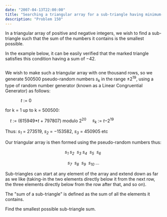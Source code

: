 ```yaml
---
date: "2007-04-13T22:00:00"
title: "Searching a triangular array for a sub-triangle having minimum-sum"
description: "Problem 150"
---
```


<p>In a triangular array of positive and negative integers, we wish to find a sub-triangle such that the sum of the numbers it contains is the smallest possible.</p>
<p>In the example below, it can be easily verified that the marked triangle satisfies this condition having a sum of −42.</p>
<div style="text-align:center;">
<img alt="" class="dark_img" src="/images/p150.gif"/></div>
<p>We wish to make such a triangular array with one thousand rows, so we generate 500500 pseudo-random numbers <span style="font-style:italic;">s<sub>k</sub></span> in the range ±2<sup>19</sup>, using a type of random number generator (known as a Linear Congruential Generator) as follows:</p>
<p style="margin-left:50px;"><span style="font-style:italic;">t</span> := 0

for k = 1 up to k = 500500:

    <span style="font-style:italic;">t</span> := (615949*<span style="font-style:italic;">t</span> + 797807) modulo 2<sup>20</sup>
    <span style="font-style:italic;">s<sub>k</sub></span> := <span style="font-style:italic;">t</span>−2<sup>19</sup></p>
<p>Thus: <span style="font-style:italic;">s<sub>1</sub></span> = 273519, <span style="font-style:italic;">s<sub>2</sub></span> = −153582, <span style="font-style:italic;">s<sub>3</sub></span> = 450905 etc</p>
<p>Our triangular array is then formed using the pseudo-random numbers thus:</p>
<div style="text-align:center;font-style:italic;">
s<sub>1</sub>
s<sub>2</sub>  s<sub>3</sub>
s<sub>4</sub>  s<sub>5</sub>  s<sub>6</sub>  

s<sub>7</sub>  s<sub>8</sub>  s<sub>9</sub>  s<sub>10</sub>
...
</div>
<p>Sub-triangles can start at any element of the array and extend down as far as we like (taking-in the two elements directly below it from the next row, the three elements directly below from the row after that, and so on).

The "sum of a sub-triangle" is defined as the sum of all the elements it contains.

Find the smallest possible sub-triangle sum.</p>

